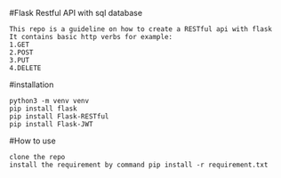 #Flask Restful API with sql database
```
This repo is a guideline on how to create a RESTful api with flask
It contains basic http verbs for example:
1.GET
2.POST
3.PUT
4.DELETE
```
#installation
```
python3 -m venv venv
pip install flask 
pip install Flask-RESTful
pip install Flask-JWT
```
#How to use
```
clone the repo
install the requirement by command pip install -r requirement.txt
```
